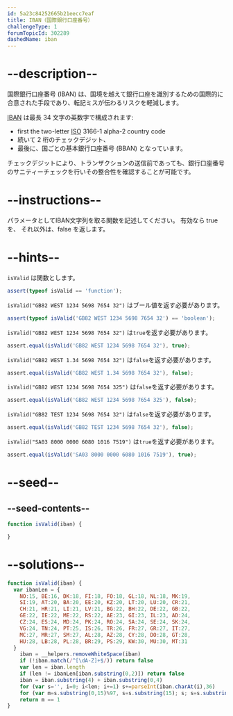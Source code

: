 ```yaml
---
id: 5a23c84252665b21eecc7eaf
title: IBAN（国際銀行口座番号）
challengeType: 1
forumTopicId: 302289
dashedName: iban
---
```


# --description--

国際銀行口座番号 (IBAN) は、国境を越えて銀行口座を識別するための国際的に合意された手段であり、転記ミスが伝わるリスクを軽減します。

<abbr title="International Bank Account Number">IBAN</abbr> は最長 34 文字の英数字で構成されます:

<ul>
  <li>first the two-letter <abbr title="International Organization for Standardization">ISO</abbr> 3166-1 alpha-2 country code</li>
  <li>続いて 2 桁のチェックデジット、</li>
  <li>最後に、国ごとの基本銀行口座番号 (BBAN) となっています。</li>
</ul>

チェックデジットにより、トランザクションの送信前であっても、銀行口座番号のサニティーチェックを行いその整合性を確認することが可能です。

# --instructions--

パラメータとしてIBAN文字列を取る関数を記述してください。 有効なら true を、 それ以外は、false を返します。

# --hints--

`isValid` は関数とします。

```js
assert(typeof isValid == 'function');
```

`isValid("GB82 WEST 1234 5698 7654 32")` はブール値を返す必要があります。

```js
assert(typeof isValid('GB82 WEST 1234 5698 7654 32') == 'boolean');
```

`isValid("GB82 WEST 1234 5698 7654 32")` は`true`を返す必要があります。

```js
assert.equal(isValid('GB82 WEST 1234 5698 7654 32'), true);
```

`isValid("GB82 WEST 1.34 5698 7654 32")` は`false`を返す必要があります。

```js
assert.equal(isValid('GB82 WEST 1.34 5698 7654 32'), false);
```

`isValid("GB82 WEST 1234 5698 7654 325")` は`false`を返す必要があります。

```js
assert.equal(isValid('GB82 WEST 1234 5698 7654 325'), false);
```

`isValid("GB82 TEST 1234 5698 7654 32")` は`false`を返す必要があります。

```js
assert.equal(isValid('GB82 TEST 1234 5698 7654 32'), false);
```

`isValid("SA03 8000 0000 6080 1016 7519")` は`true`を返す必要があります。

```js
assert.equal(isValid('SA03 8000 0000 6080 1016 7519'), true);
```

# --seed--

## --seed-contents--

```js
function isValid(iban) {

}
```

# --solutions--

```js
function isValid(iban) {
  var ibanLen = {
    NO:15, BE:16, DK:18, FI:18, FO:18, GL:18, NL:18, MK:19,
    SI:19, AT:20, BA:20, EE:20, KZ:20, LT:20, LU:20, CR:21,
    CH:21, HR:21, LI:21, LV:21, BG:22, BH:22, DE:22, GB:22,
    GE:22, IE:22, ME:22, RS:22, AE:23, GI:23, IL:23, AD:24,
    CZ:24, ES:24, MD:24, PK:24, RO:24, SA:24, SE:24, SK:24,
    VG:24, TN:24, PT:25, IS:26, TR:26, FR:27, GR:27, IT:27,
    MC:27, MR:27, SM:27, AL:28, AZ:28, CY:28, DO:28, GT:28,
    HU:28, LB:28, PL:28, BR:29, PS:29, KW:30, MU:30, MT:31
  }
    iban = __helpers.removeWhiteSpace(iban)
    if (!iban.match(/^[\dA-Z]+$/)) return false
    var len = iban.length
    if (len != ibanLen[iban.substring(0,2)]) return false
    iban = iban.substring(4) + iban.substring(0,4)
    for (var s='', i=0; i<len; i+=1) s+=parseInt(iban.charAt(i),36)
    for (var m=s.substring(0,15)%97, s=s.substring(15); s; s=s.substring(13)) m=(m+s.substring(0,13))%97
    return m == 1
}
```
